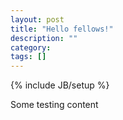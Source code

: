 ```yaml
---
layout: post
title: "Hello fellows!"
description: ""
category: 
tags: []
---
```

{% include JB/setup %}

Some testing content
